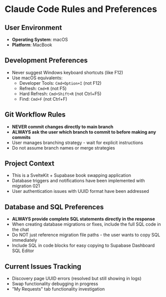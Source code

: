 # Claude Code Rules and Preferences

## User Environment
- **Operating System**: macOS
- **Platform**: MacBook

## Development Preferences
- Never suggest Windows keyboard shortcuts (like F12)
- Use macOS equivalents:
  - Developer Tools: `Cmd+Option+I` (not F12)
  - Refresh: `Cmd+R` (not F5)
  - Hard Refresh: `Cmd+Shift+R` (not Ctrl+F5)
  - Find: `Cmd+F` (not Ctrl+F)

## Git Workflow Rules
- **NEVER commit changes directly to main branch**
- **ALWAYS ask the user which branch to commit to before making any commits**
- User manages branching strategy - wait for explicit instructions
- Do not assume branch names or merge strategies

## Project Context
- This is a SvelteKit + Supabase book swapping application
- Database triggers and notifications have been implemented with migration 021
- User authentication issues with UUID format have been addressed

## Database and SQL Preferences
- **ALWAYS provide complete SQL statements directly in the response**
- When creating database migrations or fixes, include the full SQL code in the chat
- Do NOT just reference migration file paths - the user wants to copy SQL immediately
- Include SQL in code blocks for easy copying to Supabase Dashboard SQL Editor

## Current Issues Tracking
- Discovery page UUID errors (resolved but still showing in logs)
- Swap functionality debugging in progress
- "My Requests" tab functionality investigation